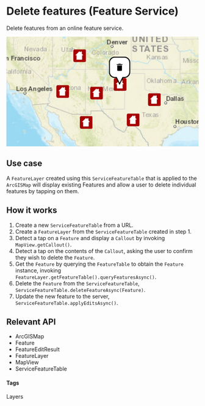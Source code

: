 # Delete features (Feature Service)

Delete features from an online feature service.

![Delete Features (Feature Service)](delete-features-feature-service.png)

## Use case

A `FeatureLayer` created using this `ServiceFeatureTable` that is applied to the `ArcGISMap` will display existing Features and allow a user to delete individual features by tapping on them.

## How it works

1. Create a new `ServiceFeatureTable` from a URL.
1. Create a `FeatureLayer` from the `ServiceFeatureTable` created in step 1.
1. Detect a tap on a `Feature` and display a `Callout` by invoking `MapView.getCallout()`.
1. Detect a tap on the contents of the `Callout`, asking the user to confirm they wish to delete the `Feature`.
1. Get the `Feature` by querying the `FeatureTable` to obtain the `Feature` instance, invoking `FeatureLayer.getFeatureTable().queryFeaturesAsync()`.
1. Delete the `Feature` from the `ServiceFeatureTable`, `ServiceFeatureTable.deleteFeatureAsync(Feature)`.
1. Update the new feature to the server, `ServiceFeatureTable.applyEditsAsync()`.

## Relevant API

* ArcGISMap
* Feature
* FeatureEditResult
* FeatureLayer
* MapView
* ServiceFeatureTable

#### Tags
Layers

